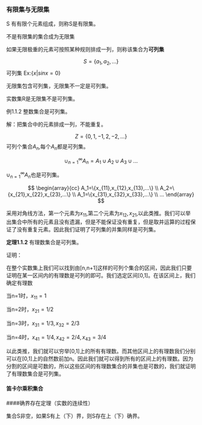### 有限集与无限集

S 有有限个元素组成，则称S是有限集。

不是有限集的集合成为无限集

如果无限极重的元素可按照某种规则排成一列，则称该集合为**可列集**


$$S=\{a_1,a_2,...\}$$
可列集
Ex:$\{x|sinx=0\}$

无限集包含可列集，无限集不一定是可列集。

实数集R是无限集不是可列集。

例1.1.2 整数集合是可列集。

解：把集合中的元素排成一列，不能重复。

$$Z=\{0,1,-1,2,-2,...\}$$
可列个集合$A_n$,每个$A_n$都是可列集。

$$\cup_{n=1}^\infty A_n=A_1\cup A_2 \cup A_3 \cup ...$$

$\cup_{n=1}^\infty A_n$也是可列集。


$$
\begin{array}{cc}
A_1=\{x_{11},x_{12},x_{13},...\} \\
A_2=\{x_{21},x_{22},x_{23},...\} \\
A_1=\{x_{31},x_{32},x_{33},...\} \\
...
\end{array}
$$

采用对角线方法，第一个元素为$x_{11}$,第二个元素为$x_{12},x_{21}$,以此类推。我们可以举出集合中所有的元素且没有遗漏，但是不能保证没有重复，但是取并运算的过程保证了没有重复元素。因此我们证明了可列集的并集同样是可列集。

**定理1.1.2** 有理数集合是可列集。

证明：

在整个实数集上我们可以找到由[n,n+1]这样的可列个集合的区间，因此我们只要证明在某一区间内的有理数是可列的即可。我们选定区间[0,1]。在该区间上，我们确定有理数

当n=1时，$x_{11}=1$

当n=2时，$x_{21}=1/2$

当n=3时，$x_{31}=1/3,x_{32}=2/3$

当n=4时，$x_{41}=1/4,x_{42}=2/4,x_{43}=3/4$

以此类推，我们就可以穷举[0,1]上的所有有理数。而其他区间上的有理数我们分别可以在[0,1]上的自然数前加n。因此我们就可以得到所有的区间上的有理数。因为分割的区间是可数的，所以这些区间的有理数集合的并集也是可数的，我们就证明了有理数集合是可列集。

#### 笛卡尔乘积集合

####确界存在定理（实数的连续性）

集合S非空，如果S有上（下）界，则S存在上（下）确界。
